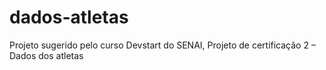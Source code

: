 # dados-atletas
Projeto sugerido pelo curso Devstart do SENAI, Projeto de certificação 2 – Dados dos atletas

